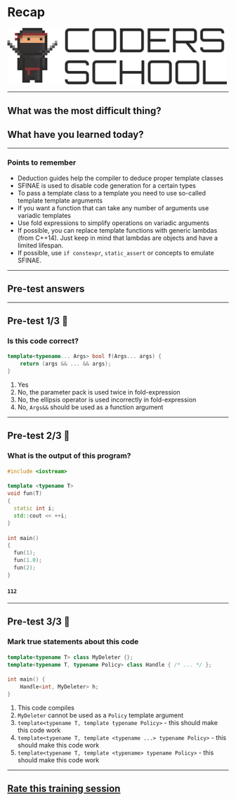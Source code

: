 <!-- .slide: data-background="#111111" -->

# Recap

<a href="https://coders.school">
    <img width="500" src="../img/coders_school_logo.png" alt="Coders School" class="plain">
</a>

___

## What was the most difficult thing?

## What have you learned today?


___

### Points to remember

* <!-- .element: class="fragment fade-in" --> Deduction guides help the compiler to deduce proper template classes
* <!-- .element: class="fragment fade-in" --> SFINAE is used to disable code generation for a certain types
* <!-- .element: class="fragment fade-in" --> To pass a template class to a template you need to use so-called template template arguments
* <!-- .element: class="fragment fade-in" --> If you want a function that can take any number of arguments use variadic templates
* <!-- .element: class="fragment fade-in" --> Use fold expressions to simplify operations on variadic arguments
* <!-- .element: class="fragment fade-in" --> If possible, you can replace template functions with generic lambdas (from C++14). Just keep in mind that lambdas are objects and have a limited lifespan.
* <!-- .element: class="fragment fade-in" --> If possible, use <code>if constexpr</code>, <code>static_assert</code> or concepts to emulate SFINAE.

___

## Pre-test answers

___

## Pre-test 1/3 🤯

### Is this code correct?

```cpp
template<typename... Args> bool f(Args... args) {
    return (args && ... && args);
}
```

1. <!-- .element: class="fragment highlight-red" --> Yes
2. <!-- .element: class="fragment highlight-green" --> No, the parameter pack is used twice in fold-expression
3. <!-- .element: class="fragment highlight-red" --> No, the ellipsis operator is used incorrectly in fold-expression
4. <!-- .element: class="fragment highlight-red" --> No, <code>Args&&</code> should be used as a function argument

___
<!-- .slide: style="font-size: 0.9em" -->

## Pre-test 2/3 🤯

### What is the output of this program?

```cpp
#include <iostream>

template <typename T>
void fun(T)
{
  static int i;
  std::cout << ++i;
}

int main()
{
  fun(1);
  fun(1.0);
  fun(2);
}
```

#### <code class="fragment fade-in">112</code>

___
<!-- .slide: style="font-size: 0.8em" -->

## Pre-test 3/3 🤯

### Mark true statements about this code

```cpp
template<typename T> class MyDeleter {};
template<typename T, typename Policy> class Handle { /* ... */ };

int main() {
    Handle<int, MyDeleter> h;
}
```

1. <!-- .element: class="fragment highlight-red" --> This code compiles
2. <!-- .element: class="fragment highlight-green" --> <code>MyDeleter</code> cannot be used as a <code>Policy</code> template argument
3. <!-- .element: class="fragment highlight-red" --> <code>template&lt;typename T, template typename Policy&gt;</code> - this should make this code work
4. <!-- .element: class="fragment highlight-green" --> <code>template&lt;typename T, template &lt;typename ...&gt; typename Policy&gt;</code> - this should make this code work
5. <!-- .element: class="fragment highlight-green" --> <code>template&lt;typename T, template &lt;typename&gt; typename Policy&gt;</code> - this should make this code work

___

## [Rate this training session](https://forms.gle/ADXRttpAaZgW8KwM6)
